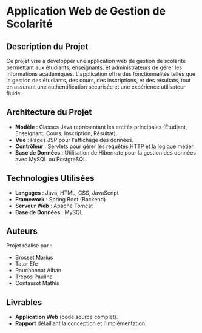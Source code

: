# Application Web de Gestion de Scolarité  

## Description du Projet  
Ce projet vise à développer une application web de gestion de scolarité permettant aux étudiants, enseignants, et administrateurs de gérer les informations académiques. L'application offre des fonctionnalités telles que la gestion des étudiants, des cours, des inscriptions, et des résultats, tout en assurant une authentification sécurisée et une expérience utilisateur fluide.

## Architecture du Projet  
- **Modèle** : Classes Java représentant les entités principales (Étudiant, Enseignant, Cours, Inscription, Résultat).  
- **Vue** : Pages JSP pour l'affichage des données.  
- **Contrôleur** : Servlets pour gérer les requêtes HTTP et la logique métier.  
- **Base de Données** : Utilisation de Hibernate pour la gestion des données avec MySQL ou PostgreSQL.

## Technologies Utilisées  
- **Langages** : Java, HTML, CSS, JavaScript  
- **Framework** : Spring Boot (Backend)  
- **Serveur Web** : Apache Tomcat  
- **Base de Données** : MySQL  

## Auteurs  
Projet réalisé par :  
- Brosset Marius 
- Tatar Efe
- Rouchonnat Alban  
- Trepos Pauline
- Contassot Mathis

## Livrables  
- **Application Web** (code source complet).  
- **Rapport** détaillant la conception et l'implémentation.
